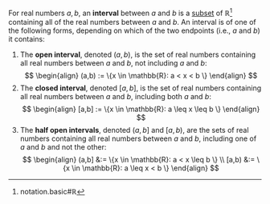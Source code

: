 For real numbers $a,b$, an **interval** between $a$ and $b$ is a [subset](definition.subset) of $\mathbb{R}$[^1] containing all of the real numbers between $a$ and $b$. An interval is of one of the following forms, depending on which of the two endpoints (i.e., $a$ and $b$) it contains:

1. The **open interval**, denoted $(a,b)$, is the set of real numbers containing all real numbers between $a$ and $b$, not including $a$ and $b$:
$$
\begin{align}
(a,b) := \{x \in \mathbb{R}: a < x < b \}
\end{align}
$$
2. The **closed interval**, denoted $[a,b]$, is the set of real numbers containing all real numbers between $a$ and $b$, including both $a$ and $b$:
$$
\begin{align}
[a,b] := \{x \in \mathbb{R}: a \leq x \leq b \}
\end{align}
$$
3. The **half open intervals**, denoted $(a,b]$ and $[a,b)$, are the sets of real numbers containing all real numbers between $a$ and $b$, including one of $a$ and $b$ and not the other:
$$
\begin{align}
(a,b] &:= \{x \in \mathbb{R}: a < x \leq b \} \\
[a,b) &:= \{x \in \mathbb{R}: a \leq x < b \}
\end{align}
$$

[^1]:notation.basic#$\mathbb{R}$